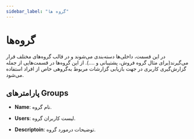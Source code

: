 ```yaml
---
sidebar_label: "گروه ها"
---
```

<head>
  <title>گروه ها | مستندات سیموتل</title>
</head>


# گروه‌ها

در این قسمت، داخلی‌‌ها دسته‌‌بندی می‌‌شوند و در قالب گروه‌‌های مختلف قرار می‌‌گیرند(برای مثال گروه فروش، پشتیبانی و ....). از این گروه‌‌ها در قسمت‌‌هایی از جمله گزارش‌‌گیری‌ کاربری در جهت بازیابی گزارشات مربوط به‌‌گروهی خاص از افراد استفاده می‌‌شود.


## پارامترهای Groups

- **Name**: نام گروه.

- **Users**: لیست کاربران گروه.

- **Descriptoin**: توضیحات درمورد گروه.